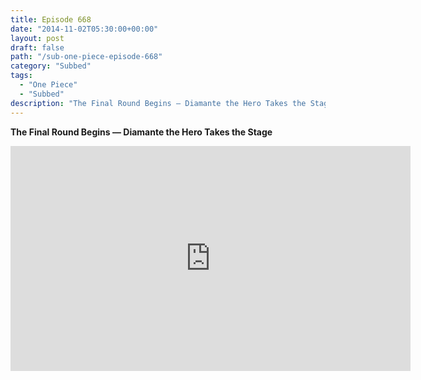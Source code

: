 ```yaml
---
title: Episode 668
date: "2014-11-02T05:30:00+00:00"
layout: post
draft: false
path: "/sub-one-piece-episode-668"
category: "Subbed"
tags:
  - "One Piece"
  - "Subbed"
description: "The Final Round Begins — Diamante the Hero Takes the Stage"
---
```


**The Final Round Begins — Diamante the Hero Takes the Stage**

<iframe width="640" height="360" src="https://www.rapidvideo.com/e/G6FRPG9D0K" frameborder="0" marginwidth=0 marginheight=0 scrolling=no allowfullscreen></iframe>

